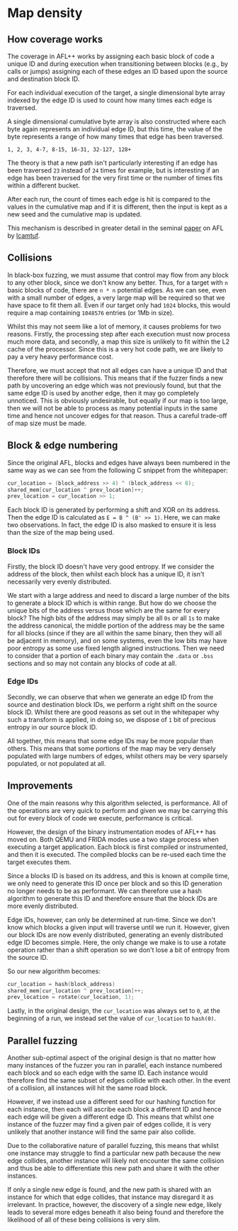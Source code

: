 # Map density

## How coverage works

The coverage in AFL++ works by assigning each basic block of code a unique ID
and during execution when transitioning between blocks (e.g., by calls or jumps)
assigning each of these edges an ID based upon the source and destination block
ID.

For each individual execution of the target, a single dimensional byte array
indexed by the edge ID is used to count how many times each edge is traversed.

A single dimensional cumulative byte array is also constructed where each byte
again represents an individual edge ID, but this time, the value of the byte
represents a range of how many times that edge has been traversed.

`1, 2, 3, 4-7, 8-15, 16-31, 32-127, 128+`

The theory is that a new path isn't particularly interesting if an edge has been
traversed `23` instead of `24` times for example, but is interesting if an edge
has been traversed for the very first time or the number of times fits within a
different bucket.

After each run, the count of times each edge is hit is compared to the values in
the cumulative map and if it is different, then the input is kept as a new seed
and the cumulative map is updated.

This mechanism is described in greater detail in the seminal
[paper](https://lcamtuf.coredump.cx/afl/technical_details.txt) on AFL by
[lcamtuf](https://github.com/lcamtuf).

## Collisions

In black-box fuzzing, we must assume that control may flow from any block to any
other block, since we don't know any better. Thus, for a target with `n` basic
blocks of code, there are `n * n` potential edges. As we can see, even with a
small number of edges, a very large map will be required so that we have space
to fit them all. Even if our target only had `1024` blocks, this would require a
map containing `1048576` entries (or 1Mb in size).

Whilst this may not seem like a lot of memory, it causes problems for two
reasons. Firstly, the processing step after each execution must now process much
more data, and secondly, a map this size is unlikely to fit within the L2 cache
of the processor. Since this is a very hot code path, we are likely to pay a
very heavy performance cost.

Therefore, we must accept that not all edges can have a unique ID and that
therefore there will be collisions. This means that if the fuzzer finds a new
path by uncovering an edge which was not previously found, but that the same
edge ID is used by another edge, then it may go completely unnoticed. This is
obviously undesirable, but equally if our map is too large, then we will not be
able to process as many potential inputs in the same time and hence not uncover
edges for that reason. Thus a careful trade-off of map size must be made.

## Block & edge numbering

Since the original AFL, blocks and edges have always been numbered in the same
way as we can see from the following C snippet from the whitepaper:

```c
cur_location = (block_address >> 4) ^ (block_address << 8);
shared_mem[cur_location ^ prev_location]++;
prev_location = cur_location >> 1;
```

Each block ID is generated by performing a shift and XOR on its address. Then
the edge ID is calculated as `E = B ^ (B' >> 1)`. Here, we can make two
observations. In fact, the edge ID is also masked to ensure it is less than the
size of the map being used.

### Block IDs

Firstly, the block ID doesn't have very good entropy. If we consider the address
of the block, then whilst each block has a unique ID, it isn't necessarily very
evenly distributed.

We start with a large address and need to discard a large number of the bits to
generate a block ID which is within range. But how do we choose the unique bits
of the address versus those which are the same for every block? The high bits of
the address may simply be all `0s` or all `1s` to make the address canonical,
the middle portion of the address may be the same for all blocks (since if they
are all within the same binary, then they will all be adjacent in memory), and
on some systems, even the low bits may have poor entropy as some use fixed
length aligned instructions. Then we need to consider that a portion of each
binary may contain the `.data` or `.bss` sections and so may not contain any
blocks of code at all.

### Edge IDs

Secondly, we can observe that when we generate an edge ID from the source and
destination block IDs, we perform a right shift on the source block ID. Whilst
there are good reasons as set out in the whitepaper why such a transform is
applied, in doing so, we dispose of `1` bit of precious entropy in our source
block ID.

All together, this means that some edge IDs may be more popular than others.
This means that some portions of the map may be very densely populated with
large numbers of edges, whilst others may be very sparsely populated, or not
populated at all.

## Improvements

One of the main reasons why this algorithm selected, is performance. All of the
operations are very quick to perform and given we may be carrying this out for
every block of code we execute, performance is critical.

However, the design of the binary instrumentation modes of AFL++ has moved on.
Both QEMU and FRIDA modes use a two stage process when executing a target
application. Each block is first compiled or instrumented, and then it is
executed. The compiled blocks can be re-used each time the target executes them.

Since a blocks ID is based on its address, and this is known at compile time, we
only need to generate this ID once per block and so this ID generation no longer
needs to be as performant. We can therefore use a hash algorithm to generate
this ID and therefore ensure that the block IDs are more evenly distributed.

Edge IDs, however, can only be determined at run-time. Since we don't know which
blocks a given input will traverse until we run it. However, given our block IDs
are now evenly distributed, generating an evenly distributed edge ID becomes
simple. Here, the only change we make is to use a rotate operation rather than a
shift operation so we don't lose a bit of entropy from the source ID.

So our new algorithm becomes:

```c
cur_location = hash(block_address)
shared_mem[cur_location ^ prev_location]++;
prev_location = rotate(cur_location, 1);
```

Lastly, in the original design, the `cur_location` was always set to `0`, at the
beginning of a run, we instead set the value of `cur_location` to `hash(0)`.

## Parallel fuzzing

Another sub-optimal aspect of the original design is that no matter how many
instances of the fuzzer you ran in parallel, each instance numbered each block
and so each edge with the same ID. Each instance would therefore find the same
subset of edges collide with each other. In the event of a collision, all
instances will hit the same road block.

However, if we instead use a different seed for our hashing function for each
instance, then each will ascribe each block a different ID and hence each edge
will be given a different edge ID. This means that whilst one instance of the
fuzzer may find a given pair of edges collide, it is very unlikely that another
instance will find the same pair also collide.

Due to the collaborative nature of parallel fuzzing, this means that whilst one
instance may struggle to find a particular new path because the new edge
collides, another instance will likely not encounter the same collision and thus
be able to differentiate this new path and share it with the other instances.

If only a single new edge is found, and the new path is shared with an instance
for which that edge collides, that instance may disregard it as irrelevant. In
practice, however, the discovery of a single new edge, likely leads to several
more edges beneath it also being found and therefore the likelihood of all of
these being collisions is very slim.